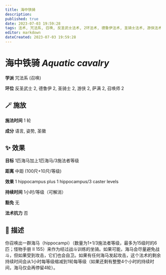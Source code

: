 ```yaml
---
title: 海中铁骑
description: 
published: true
date: 2023-07-03 19:59:28
tags: 法术, 咒法系, 召唤, 反圣武士法术, 2环法术, 德鲁伊法术, 圣骑士法术, 游侠法术, 萨满法术, 召唤师法术
editor: markdown
dateCreated: 2023-07-03 19:59:28
---
```


# **海中铁骑** *Aquatic cavalry*

**学派** 咒法系 (召唤) 

**环位** 反圣武士 2, 德鲁伊 2, 圣骑士 2, 游侠 2, 萨满 2, 召唤师 2

## 🪄 施放

**施法时间** 1 轮

**成分** 语言, 姿势, 圣徽

## ✨ 效果 

**目标** 1匹海马加上1匹海马/3施法者等级 

**距离** 中距 (100尺+10尺/等级) 

**效果** 1 hippocampus plus 1 hippocampus/3 caster levels 

**持续时间** 1小时/等级（可解消） 

**豁免** 无

**法术抗力** 否

## 📖 描述

你召唤出一群海马（hippocampi）（数量为1+1/3施法者等级，最多为15级时的6匹；怪物手册 II 155）来作为经过战斗训练的坐骑。如果可能，海马会尽量避免战斗，但如果受到攻击，它们也会自卫。如果有任何海马发起攻击，这个法术的剩余持续时间会从1小时每等级缩减到1轮每等级（如果还剩有整整4个小时的持续时间，海马仅会再停留4轮）。
    